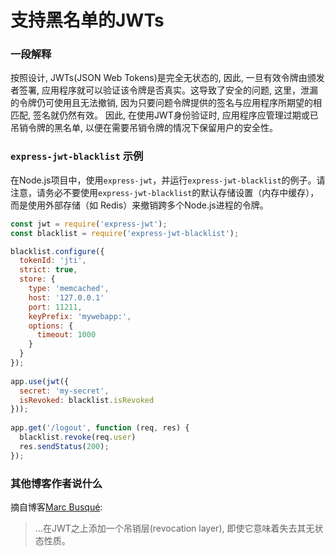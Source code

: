 # 支持黑名单的JWTs

### 一段解释

按照设计, JWTs(JSON Web Tokens)是完全无状态的, 因此, 一旦有效令牌由颁发者签署, 应用程序就可以验证该令牌是否真实。这导致了安全的问题, 这里，泄漏的令牌仍可使用且无法撤销, 因为只要问题令牌提供的签名与应用程序所期望的相匹配, 签名就仍然有效。
因此, 在使用JWT身份验证时, 应用程序应管理过期或已吊销令牌的黑名单, 以便在需要吊销令牌的情况下保留用户的安全性。

### `express-jwt-blacklist` 示例

在Node.js项目中，使用`express-jwt`，并运行`express-jwt-blacklist`的例子。请注意，请务必不要使用`express-jwt-blacklist`的默认存储设置（内存中缓存），而是使用外部存储（如 Redis）来撤销跨多个Node.js进程的令牌。

```javascript
const jwt = require('express-jwt');
const blacklist = require('express-jwt-blacklist');

blacklist.configure({
  tokenId: 'jti',
  strict: true,
  store: {
    type: 'memcached',
    host: '127.0.0.1'
    port: 11211,
    keyPrefix: 'mywebapp:',
    options: {
      timeout: 1000
    }
  }
});
 
app.use(jwt({
  secret: 'my-secret',
  isRevoked: blacklist.isRevoked
}));
 
app.get('/logout', function (req, res) {
  blacklist.revoke(req.user)
  res.sendStatus(200);
});
```

### 其他博客作者说什么

摘自博客[Marc Busqué](http://waiting-for-dev.github.io/blog/2017/01/25/jwt_secure_usage/):
> ...在JWT之上添加一个吊销层(revocation layer), 即使它意味着失去其无状态性质。
